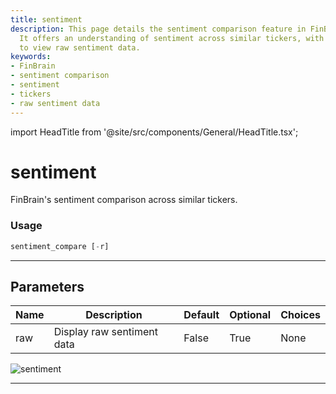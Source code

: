 ```yaml
---
title: sentiment
description: This page details the sentiment comparison feature in FinBrain's system.
  It offers an understanding of sentiment across similar tickers, with the possibility
  to view raw sentiment data.
keywords:
- FinBrain
- sentiment comparison
- sentiment
- tickers
- raw sentiment data
---
```


import HeadTitle from '@site/src/components/General/HeadTitle.tsx';

<HeadTitle title="sentiment - Ca - Stocks - Reference | OpenBB Terminal Docs" />

# sentiment

FinBrain's sentiment comparison across similar tickers.

### Usage

```python
sentiment_compare [-r]
```

---

## Parameters

| Name | Description | Default | Optional | Choices |
| ---- | ----------- | ------- | -------- | ------- |
| raw | Display raw sentiment data | False | True | None |

![sentiment](https://user-images.githubusercontent.com/46355364/154074202-54d9b40a-124a-4962-a3a6-62b7afe8cd62.png)

---
